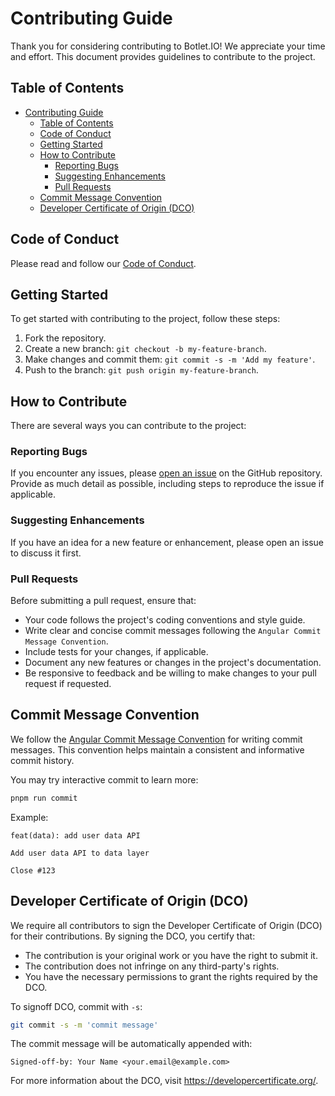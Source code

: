 # Contributing Guide

Thank you for considering contributing to Botlet.IO! We appreciate your time and effort. This document provides guidelines to contribute to the project.

## Table of Contents

- [Contributing Guide](#contributing-guide)
  - [Table of Contents](#table-of-contents)
  - [Code of Conduct](#code-of-conduct)
  - [Getting Started](#getting-started)
  - [How to Contribute](#how-to-contribute)
    - [Reporting Bugs](#reporting-bugs)
    - [Suggesting Enhancements](#suggesting-enhancements)
    - [Pull Requests](#pull-requests)
  - [Commit Message Convention](#commit-message-convention)
  - [Developer Certificate of Origin (DCO)](#developer-certificate-of-origin-dco)

## Code of Conduct

Please read and follow our [Code of Conduct](CODE_OF_CONDUCT.md).

## Getting Started

To get started with contributing to the project, follow these steps:

1. Fork the repository.
2. Create a new branch: `git checkout -b my-feature-branch`.
3. Make changes and commit them: `git commit -s -m 'Add my feature'`.
4. Push to the branch: `git push origin my-feature-branch`.

## How to Contribute

There are several ways you can contribute to the project:

### Reporting Bugs

If you encounter any issues, please [open an issue](https://github.com/botlet-io/botlet-api/issues) on the GitHub repository. Provide as much detail as possible, including steps to reproduce the issue if applicable.

### Suggesting Enhancements

If you have an idea for a new feature or enhancement, please open an issue to discuss it first.

### Pull Requests

Before submitting a pull request, ensure that:

- Your code follows the project's coding conventions and style guide.
- Write clear and concise commit messages following the `Angular Commit Message Convention`.
- Include tests for your changes, if applicable.
- Document any new features or changes in the project's documentation.
- Be responsive to feedback and be willing to make changes to your pull request if requested.

## Commit Message Convention

We follow the [Angular Commit Message Convention](https://github.com/angular/angular/blob/master/CONTRIBUTING.md#commit) for writing commit messages. This convention helps maintain a consistent and informative commit history.

You may try interactive commit to learn more:

```bash
pnpm run commit
```

Example:

```text
feat(data): add user data API

Add user data API to data layer

Close #123
```

## Developer Certificate of Origin (DCO)

We require all contributors to sign the Developer Certificate of Origin (DCO) for their contributions. By signing the DCO, you certify that:

- The contribution is your original work or you have the right to submit it.
- The contribution does not infringe on any third-party's rights.
- You have the necessary permissions to grant the rights required by the DCO.

To signoff DCO, commit with `-s`:

```bash
git commit -s -m 'commit message'
```

The commit message will be automatically appended with:

```text
Signed-off-by: Your Name <your.email@example.com>
```

For more information about the DCO, visit <https://developercertificate.org/>.
